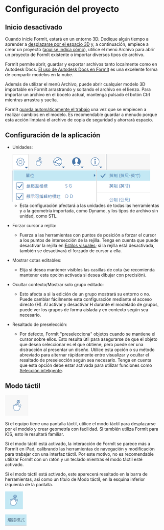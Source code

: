 # Configuración del proyecto

## Inicio desactivado

Cuando inicie FormIt, estará en un entorno 3D. Dedique algún tiempo a aprender a [desplazarse por el espacio 3D](navigating-the-scene.md) y, a continuación, empiece a crear un proyecto ([aquí se indica cómo](../formit-primer/)), utilice el menú Archivo para abrir un proyecto de FormIt existente o importar diversos tipos de archivo.

FormIt permite abrir, guardar y exportar archivos tanto localmente como en Autodesk Docs. [El uso de Autodesk Docs en FormIt](https://formit.autodesk.com/page/formit-autodesk-docs/) es una excelente forma de compartir modelos en la nube.

Además de utilizar el menú Archivo, puede abrir cualquier modelo 3D importable en FormIt arrastrando y soltando el archivo en el lienzo. Para importar un archivo en el boceto actual, mantenga pulsado el botón Ctrl mientras arrastra y suelta.

FormIt [guarda automáticamente el trabajo](../tool-library/autosave.md) una vez que se empiecen a realizar cambios en el modelo. Es recomendable guardar a menudo porque esta acción limpiará el archivo de copia de seguridad y ahorrará espacio.

## Configuración de la aplicación

*   Unidades:

    <img src="../.gitbook/assets/formit_units.png" alt="" data-size="original">

    * Esta configuración afectará a las unidades de todas las herramientas y a la geometría importada, como Dynamo, y los tipos de archivo sin unidad, como STL.
* Forzar cursor a rejilla:
  * Fuerza a las herramientas con puntos de posición a forzar el cursor a los puntos de intersección de la rejilla. Tenga en cuenta que puede desactivar la rejilla en [Estilos visuales](../formit-primer/part-i/visual-settings.md); si la rejilla está desactivada, también se desactivará el forzado de cursor a ella.
* Mostrar cotas editables:
  * Elija si desea mantener visibles las casillas de cota (se recomienda mantener esta opción activada si desea dibujar con precisión).
* Ocultar contexto/Mostrar solo grupo editado:
  * Esto afecta a si la edición de un grupo mostrará su entorno o no. Puede cambiar fácilmente esta configuración mediante el acceso directo (H). Al activar y desactivar H durante el modelado de grupos, puede ver los grupos de forma aislada y en contexto según sea necesario.
* Resaltado de preselección:
  * Por defecto, FormIt "preselecciona" objetos cuando se mantiene el cursor sobre ellos. Esto resulta útil para asegurarse de que el objeto que desea seleccionar es el que obtiene, pero puede ser una distracción al presentar un diseño. Utilice esta opción o su método abreviado para alternar rápidamente entre visualizar y ocultar el resaltado de preselección según sea necesario. Tenga en cuenta que esta opción debe estar activada para utilizar funciones como [Selección inteligente](https://www.youtube.com/watch?v=akLeB1FADt4).

## Modo táctil

![](../.gitbook/assets/20190619-touch-mode-off.png)

Si el equipo tiene una pantalla táctil, utilice el modo táctil para desplazarse por el modelo y crear geometría con facilidad. Si también utiliza FormIt para iOS, esto le resultará familiar.

Si el modo táctil está activado, la interacción de FormIt se parece más a FormIt en iPad, calibrando las herramientas de navegación y modificación para trabajar con una interfaz táctil. Por este motivo, no es recomendable utilizar FormIt con un ratón y un teclado mientras el modo táctil esté activado.

Si el modo táctil está activado, este aparecerá resaltado en la barra de herramientas, así como un título de Modo táctil, en la esquina inferior izquierda de la pantalla.

![](../.gitbook/assets/20190619-touch-mode-on.png)

![](../.gitbook/assets/20190618-touch-mode-banner.png)
